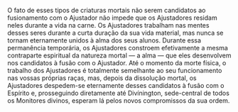 ﻿O fato de esses tipos de criaturas mortais não serem candidatos ao fusionamento com o Ajustador não impede que os Ajustadores residam neles durante a vida na carne. Os Ajustadores trabalham nas mentes desses seres durante a curta duração da sua vida material, mas nunca se tornam eternamente unidos à alma dos seus alunos. Durante essa permanência temporária, os Ajustadores constroem efetivamente a mesma contraparte espiritual da natureza mortal — a alma — que eles desenvolvem nos candidatos à fusão com o Ajustador. Até o momento da morte física, o trabalho dos Ajustadores é totalmente semelhante ao seu funcionamento nas vossas próprias raças, mas, depois da dissolução mortal, os Ajustadores despedem-se eternamente desses candidatos à fusão com o Espírito e, prosseguindo diretamente até Divínington, sede-central de todos os Monitores divinos, esperam lá pelos novos compromissos da sua ordem.